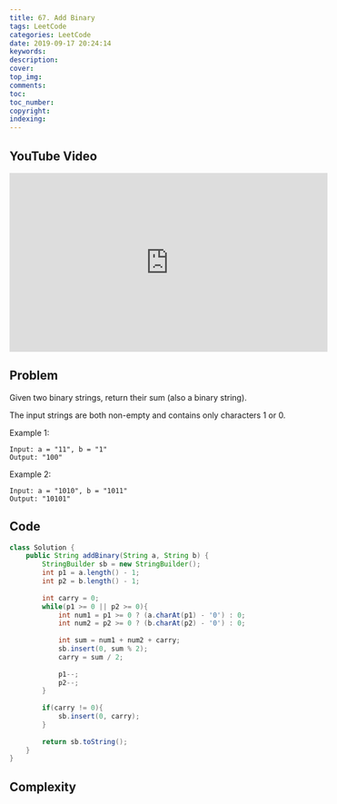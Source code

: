 ```yaml
---
title: 67. Add Binary
tags: LeetCode
categories: LeetCode
date: 2019-09-17 20:24:14
keywords:
description:
cover:
top_img:
comments:
toc:
toc_number:
copyright:
indexing:
---
```

## YouTube Video
<iframe width="560" height="315" src="https://www.youtube.com/embed/3zg1eEAX-1Y" frameborder="0" allow="accelerometer; autoplay; encrypted-media; gyroscope; picture-in-picture" allowfullscreen></iframe>

## Problem
Given two binary strings, return their sum (also a binary string).

The input strings are both non-empty and contains only characters 1 or 0.

Example 1:
```
Input: a = "11", b = "1"
Output: "100"
```
Example 2:
```
Input: a = "1010", b = "1011"
Output: "10101"
```

## Code
```java
class Solution {
    public String addBinary(String a, String b) {
        StringBuilder sb = new StringBuilder();
        int p1 = a.length() - 1;
        int p2 = b.length() - 1;
        
        int carry = 0;
        while(p1 >= 0 || p2 >= 0){
            int num1 = p1 >= 0 ? (a.charAt(p1) - '0') : 0;
            int num2 = p2 >= 0 ? (b.charAt(p2) - '0') : 0;
            
            int sum = num1 + num2 + carry;
            sb.insert(0, sum % 2);
            carry = sum / 2;
            
            p1--;
            p2--;
        }
        
        if(carry != 0){
            sb.insert(0, carry);
        }
        
        return sb.toString();
    }
}
```

## Complexity
